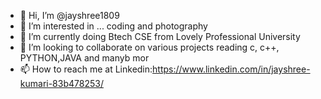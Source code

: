 - 👋 Hi, I’m @jayshree1809
- 👀 I’m interested in ... coding and photography
- 🌱 I’m currently doing Btech CSE from Lovely Professional University
- 💞️ I’m looking to collaborate on various projects reading c, c++, PYTHON,JAVA and manyb mor
- 📫 How to reach me at Linkedin:https://www.linkedin.com/in/jayshree-kumari-83b478253/
<!---
jayshree1809/jayshree1809 is a ✨ special ✨ repository because its `README.md` (this file) appears on your GitHub profile.
You can click the Preview link to take a look at your changes.
--->
